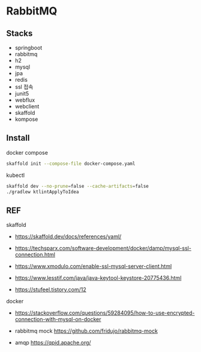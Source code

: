 # RabbitMQ

## Stacks

- springboot
- rabbitmq
- h2
- mysql
- jpa
- redis
- ssl 접속
- junit5
- webflux
- webclient
- skaffold
- kompose

## Install

docker compose
```bash
skaffold init --compose-file docker-compose.yaml
```

kubectl
```bash
skaffold dev --no-prune=false --cache-artifacts=false
./gradlew ktlintApplyToIdea
```

## REF

skaffold
* https://skaffold.dev/docs/references/yaml/

* https://techsparx.com/software-development/docker/damp/mysql-ssl-connection.html
* https://www.xmodulo.com/enable-ssl-mysql-server-client.html
* https://www.lesstif.com/java/java-keytool-keystore-20775436.html
* https://stufeel.tistory.com/12

docker
* https://stackoverflow.com/questions/59284095/how-to-use-encrypted-connection-with-mysql-on-docker

* rabbitmq mock https://github.com/fridujo/rabbitmq-mock
* amqp https://qpid.apache.org/
